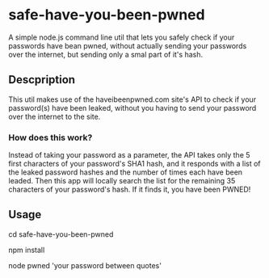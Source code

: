 # safe-have-you-been-pwned
A simple node.js command line util that lets you safely check if your passwords have bean pwned, without actually sending your passwords over the internet, but sending only a smal part of it's hash.

## Descpription
This util makes use of the haveibeenpwned.com site's API to check if your password(s) have been leaked, without you having to send your password over the internet to the site.
### How does this work?
Instead of taking your password as a parameter, the API takes only the 5 first characters of your password's SHA1 hash, and it responds with a list of the leaked password hashes and the number of times each have been leaded.
Then this app will locally search the list for the remaining 35 characters of your password's hash. If it finds it, you have been PWNED!

## Usage
cd safe-have-you-been-pwned

npm install

node pwned 'your password between quotes'
